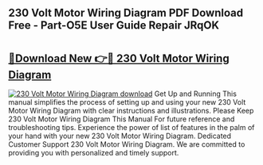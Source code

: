 ## 230 Volt Motor Wiring Diagram PDF Download Free - Part-O5E User Guide Repair JRqOK

# <h2><a href="http://dfq89vu.blite.top/?on=230+Volt+Motor+Wiring+Diagram">🔗Download New 👉🔴 230 Volt Motor Wiring Diagram</a></h2>

[![230 Volt Motor Wiring Diagram download](https://i.imgur.com/lujVjoI.png)](http://dfq89vu.blite.top/?on=230+Volt+Motor+Wiring+Diagram)
Get Up and Running This manual simplifies the process of setting up and using your new 230 Volt Motor Wiring Diagram with clear instructions and illustrations. Please Keep 230 Volt Motor Wiring Diagram This Manual For future reference and troubleshooting tips. Experience the power of list of features in the palm of your hand with your new 230 Volt Motor Wiring Diagram. Dedicated Customer Support 230 Volt Motor Wiring Diagram. We are committed to providing you with personalized and timely support.
